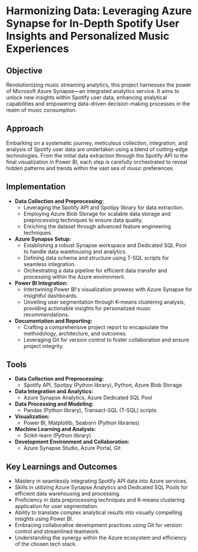 # Harmonizing Data: Leveraging Azure Synapse for In-Depth Spotify User Insights and Personalized Music Experiences

## Objective
Revolutionizing music streaming analytics, this project harnesses the power of Microsoft Azure Synapse—an integrated analytics service. It aims to unlock new insights within Spotify user data, enhancing analytical capabilities and empowering data-driven decision-making processes in the realm of music consumption.

## Approach
Embarking on a systematic journey, meticulous collection, integration, and analysis of Spotify user data are undertaken using a blend of cutting-edge technologies. From the initial data extraction through the Spotify API to the final visualization in Power BI, each step is carefully orchestrated to reveal hidden patterns and trends within the vast sea of music preferences.

## Implementation
- **Data Collection and Preprocessing:**
  - Leveraging the Spotify API and Spotipy library for data extraction.
  - Employing Azure Blob Storage for scalable data storage and preprocessing techniques to ensure data quality.
  - Enriching the dataset through advanced feature engineering techniques.
- **Azure Synapse Setup:**
  - Establishing a robust Synapse workspace and Dedicated SQL Pool to handle data warehousing and analytics.
  - Defining data schema and structure using T-SQL scripts for seamless integration.
  - Orchestrating a data pipeline for efficient data transfer and processing within the Azure environment.
- **Power BI Integration:**
  - Intertwining Power BI's visualization prowess with Azure Synapse for insightful dashboards.
  - Unveiling user segmentation through K-means clustering analysis, providing actionable insights for personalized music recommendations.
- **Documentation and Reporting:**
  - Crafting a comprehensive project report to encapsulate the methodology, architecture, and outcomes.
  - Leveraging Git for version control to foster collaboration and ensure project integrity.

## Tools
- **Data Collection and Preprocessing:**
  - Spotify API, Spotipy (Python library), Python, Azure Blob Storage
- **Data Integration and Analytics:**
  - Azure Synapse Analytics, Azure Dedicated SQL Pool
- **Data Processing and Modeling:**
  - Pandas (Python library), Transact-SQL (T-SQL) scripts
- **Visualization:**
  - Power BI, Matplotlib, Seaborn (Python libraries)
- **Machine Learning and Analysis:**
  - Scikit-learn (Python library)
- **Development Environment and Collaboration:**
  - Azure Synapse Studio, Azure Portal, Git

## Key Learnings and Outcomes
- Mastery in seamlessly integrating Spotify API data into Azure services.
- Skills in utilizing Azure Synapse Analytics and Dedicated SQL Pools for efficient data warehousing and processing.
- Proficiency in data preprocessing techniques and K-means clustering application for user segmentation.
- Ability to translate complex analytical results into visually compelling insights using Power BI.
- Embracing collaborative development practices using Git for version control and streamlined teamwork.
- Understanding the synergy within the Azure ecosystem and efficiency of the chosen tech stack.


